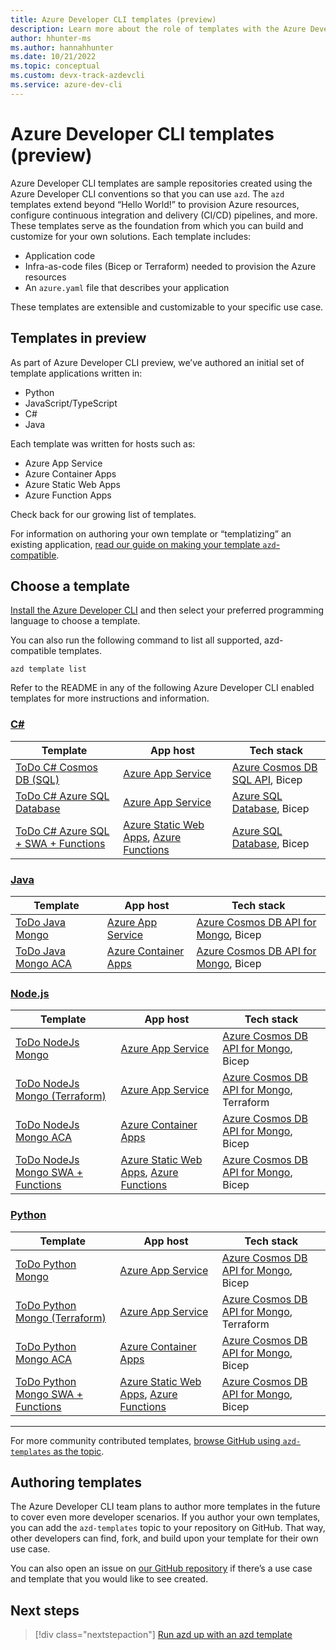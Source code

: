 ```yaml
---
title: Azure Developer CLI templates (preview)
description: Learn more about the role of templates with the Azure Developer CLI (azd).
author: hhunter-ms
ms.author: hannahhunter
ms.date: 10/21/2022
ms.topic: conceptual
ms.custom: devx-track-azdevcli
ms.service: azure-dev-cli
---
```


# Azure Developer CLI templates (preview)

Azure Developer CLI templates are sample repositories created using the Azure Developer CLI conventions so that you can use `azd`. The `azd` templates extend beyond “Hello World!” to provision Azure resources, configure continuous integration and delivery (CI/CD) pipelines, and more. These templates serve as the foundation from which you can build and customize for your own solutions. Each template includes:

- Application code
- Infra-as-code files (Bicep or Terraform) needed to provision the Azure resources
- An `azure.yaml` file that describes your application

These templates are extensible and customizable to your specific use case.

## Templates in preview

As part of Azure Developer CLI preview, we’ve authored an initial set of template applications written in:

- Python
- JavaScript/TypeScript
- C#
- Java

Each template was written for hosts such as:

- Azure App Service
- Azure Container Apps
- Azure Static Web Apps
- Azure Function Apps

Check back for our growing list of templates.

For information on authoring your own template or “templatizing” an existing application, [read our guide on making your template `azd`-compatible](./make-azd-compatible.md).

## Choose a template

[Install the Azure Developer CLI](./install-azd.md) and then select your preferred programming language to choose a template.

You can also run the following command to list all supported, azd-compatible templates.

```azdeveloper
azd template list
```

Refer to the README in any of the following Azure Developer CLI enabled templates for more instructions and information. 

### [C#](#tab/csharp)

| Template      | App host | Tech stack	 | 
| ----------- | ----------| ----------- | 
| [ToDo C# Cosmos DB (SQL)](https://github.com/Azure-Samples/todo-csharp-cosmos-sql) | [Azure App Service](/azure/app-service/) | [Azure Cosmos DB SQL API](/learn/modules/intro-to-azure-cosmos-db-core-api/), Bicep | 
| [ToDo C# Azure SQL Database](https://github.com/azure-samples/todo-csharp-sql) | [Azure App Service](/azure/app-service/) | [Azure SQL Database](/azure/azure-sql/database/sql-database-paas-overview), Bicep |
| [ToDo C# Azure SQL + SWA + Functions](https://github.com/Azure-Samples/todo-csharp-sql-swa-func) | [Azure Static Web Apps](/azure/static-web-apps/), [Azure Functions](/azure/azure-functions/) | [Azure SQL Database](/azure/azure-sql/database/sql-database-paas-overview), Bicep |


### [Java](#tab/java)

| Template      | App host | Tech stack	 | 
| ----------- | ----------| ----------- | 
| [ToDo Java Mongo](https://github.com/Azure-Samples/todo-java-mongo) | [Azure App Service](/azure/app-service/) | [Azure Cosmos DB API for Mongo](/azure/cosmos-db/mongodb/mongodb-introduction), Bicep | 
| [ToDo Java Mongo ACA](https://github.com/Azure-Samples/todo-java-mongo-aca) | [Azure Container Apps](/azure/container-apps/overview) | [Azure Cosmos DB API for Mongo](/azure/cosmos-db/mongodb/mongodb-introduction), Bicep | 


### [Node.js](#tab/nodejs)

| Template      | App host | Tech stack	 | 
| ----------- | ----------| ----------- | 
| [ToDo NodeJs Mongo](https://github.com/azure-samples/todo-nodejs-mongo) | [Azure App Service](/azure/app-service/) | [Azure Cosmos DB API for Mongo](/azure/cosmos-db/mongodb/mongodb-introduction), Bicep |  
| [ToDo NodeJs Mongo (Terraform)](https://github.com/azure-samples/todo-nodejs-mongo-terraform) | [Azure App Service](/azure/app-service/) | [Azure Cosmos DB API for Mongo](/azure/cosmos-db/mongodb/mongodb-introduction), Terraform |  
| [ToDo NodeJs Mongo ACA](https://github.com/azure-samples/todo-nodejs-mongo-aca) | [Azure Container Apps](/azure/container-apps/overview) | [Azure Cosmos DB API for Mongo](/azure/cosmos-db/mongodb/mongodb-introduction), Bicep |
| [ToDo NodeJs Mongo SWA + Functions](https://github.com/azure-samples/todo-nodejs-mongo-swa-func) | [Azure Static Web Apps](/azure/static-web-apps/), [Azure Functions](/azure/azure-functions/) | [Azure Cosmos DB API for Mongo](/azure/cosmos-db/mongodb/mongodb-introduction), Bicep |

### [Python](#tab/python)

| Template      | App host | Tech stack	 | 
| ----------- | ----------| ----------- | 
| [ToDo Python Mongo](https://github.com/azure-samples/todo-python-mongo) | [Azure App Service](/azure/app-service/) | [Azure Cosmos DB API for Mongo](/azure/cosmos-db/mongodb/mongodb-introduction), Bicep  |  
| [ToDo Python Mongo (Terraform)](https://github.com/Azure-Samples/todo-python-mongo-terraform) | [Azure App Service](/azure/app-service/) | [Azure Cosmos DB API for Mongo](/azure/cosmos-db/mongodb/mongodb-introduction), Terraform  |  
| [ToDo Python Mongo ACA](https://github.com/azure-samples/todo-python-mongo-aca) | [Azure Container Apps](/azure/container-apps/overview) |  [Azure Cosmos DB API for Mongo](/azure/cosmos-db/mongodb/mongodb-introduction), Bicep |  
| [ToDo Python Mongo SWA + Functions](https://github.com/azure-samples/todo-python-mongo-swa-func) | [Azure Static Web Apps](/azure/static-web-apps/), [Azure Functions](/azure/azure-functions/) |  [Azure Cosmos DB API for Mongo](/azure/cosmos-db/mongodb/mongodb-introduction), Bicep|

---

For more community contributed templates, [browse GitHub using `azd-templates` as the topic]( https://github.com/topics/azd-templates).

## Authoring templates

The Azure Developer CLI team plans to author more templates in the future to cover even more developer scenarios. If you author your own templates, you can add the `azd-templates` topic to your repository on GitHub. That way, other developers can find, fork, and build upon your template for their own use case.

You can also open an issue on [our GitHub repository](https://github.com/Azure/azure-dev) if there’s a use case and template that you would like to see created.

## Next steps

> [!div class="nextstepaction"]
> [Run azd up with an azd template](./get-started.md)